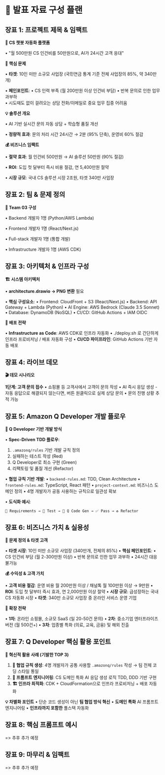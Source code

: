 # 📑 발표 자료 구성 플랜

## 장표 1: 프로젝트 제목 & 임팩트

**🤖 CS 챗봇 자동화 플랫폼**

• "월 500만원 CS 인건비를 50만원으로, AI가 24시간 고객 응대"

**🎯 핵심 문제**

• **타겟**: 10인 미만 소규모 사업장 (국민연금 통계 기준 전체 사업장의 85%, 약 340만개)

• **페인포인트**:
  • CS 인력 부족 (월 200만원 이상 인건비 부담)
  • 반복 문의로 인한 업무 과부하  
  • 시도때도 없이 걸려오는 상담 전화/이메일로 중요 업무 집중 어려움

**💡 솔루션 개요**

• AI 기반 실시간 문의 자동 상담 + 학습형 품질 개선

• **정량적 효과**: 문의 처리 시간 24시간 → 2분 (95% 단축), 운영비 60% 절감

**💰 비즈니스 임팩트**

• **절약 효과**: 월 인건비 500만원 → AI 솔루션 50만원 (90% 절감)

• **ROI**: 도입 첫 달부터 즉시 비용 절감, 연 5,400만원 절약

• **시장 규모**: 국내 CS 솔루션 시장 2조원, 타겟 340만 사업장

## 장표 2: 팀 & 문제 정의

**👥 Team 03 구성**

• Backend 개발자 1명 (Python/AWS Lambda)

• Frontend 개발자 1명 (React/Next.js)

• Full-stack 개발자 1명 (통합 개발)

• Infrastructure 개발자 1명 (AWS CDK)

## 장표 3: 아키텍처 & 인프라 구성

**🏗️ 시스템 아키텍처**

• **architecture.drawio → PNG 변환** 필요

• **핵심 구성요소**:
  • Frontend: CloudFront + S3 (React/Next.js)
  • Backend: API Gateway + Lambda (Python)
  • AI Engine: AWS Bedrock (Claude 3.5 Sonnet)
  • Database: DynamoDB (NoSQL)
  • CI/CD: GitHub Actions + IAM OIDC

**🚀 배포 전략**

• **Infrastructure as Code**: AWS CDK로 인프라 자동화
• ./deploy.sh 로 간단하게 인프라 프로비저닝 / 배포 자동화 구성
• **CI/CD 파이프라인**: GitHub Actions 기반 자동 배포

## 장표 4: 라이브 데모

**🎬 데모 시나리오**

**1단계: 고객 문의 접수**
• 쇼핑몰 등 고객사에서 고객이 문의 작성
• AI 즉시 응답 생성 - 자동 응답으로 해결되지 않는다면, 버튼 원클릭으로 실제 상담 문의
• 문의 진행 상황 추적 가능

## 장표 5: Amazon Q Developer 개발 플로우

**🤖 Q Developer 기반 개발 방식**

• **Spec-Driven TDD 플로우**:
  1. `.amazonq/rules` 기반 개발 규칙 정의
  2. 실패하는 테스트 작성 (Red)
  3. Q Developer로 최소 구현 (Green)  
  4. 리팩토링 및 품질 개선 (Refactor)

• **협업 규칙 기반 개발**:
  • `backend-rules.md`: TDD, Clean Architecture
  • `frontend-rules.md`: TypeScript, React 패턴
  • `project-context.md`: 비즈니스 도메인 정의
  • 4명 개발자가 공동 사용하는 규칙으로 일관성 확보

• **도식화 예시**:
```
📝 Requirements → 🧪 Test → 🤖 Q Code Gen → ✅ Pass → ♻️ Refactor
```

## 장표 6: 비즈니스 가치 & 실용성

**🎯 문제 정의 & 타겟 고객**

• **타겟 시장**: 10인 미만 소규모 사업장 (340만개, 전체의 85%)
• **핵심 페인포인트**:
  • CS 인건비 부담 (월 2-300만원 이상)
  • 반복 문의로 인한 업무 과부하
  • 24시간 대응 불가능

**💰 수익성 & 고객 가치**

• **고객 비용 절감**: 운영 비용 월 200만원 이상 / 채널톡 월 100만원 이상 → 9만원
• **ROI**: 도입 첫 달부터 즉시 효과, 연 2,000만원 이상 절약
• **시장 규모**: 급성장하는 국내 CS 자동화 시장
• **타겟**: 340만 소규모 사업장 중 온라인 서비스 운영 기업

**🚀 확장 전략**

• **1차**: 온라인 쇼핑몰, 소규모 SaaS (일 20-50건 문의)
• **2차**: 중소기업 엔터프라이즈 버전 (월 500건+)
• **3차**: 업종별 특화 (의료, 교육, 금융) 및 해외 진출

## 장표 7: Q Developer 핵심 활용 포인트

**🚀 혁신적 활용 사례 (기발한 TOP 3)**

1. **👥 협업 규칙 생성**: 4명 개발자가 공통 사용할 `.amazonq/rules` 작성 → 팀 전체 코딩 스타일 통일
2. **🎯 프롬프트 엔지니어링**: CS 도메인 특화 AI 응답 생성 로직 TDD, DDD 기반 구현
3. **🏗️ 인프라 최적화**: CDK + CloudFormation으로 인프라 프로비저닝 + 배포 자동화

**💡 차별화 포인트**
• 단순 코드 생성이 아닌 **팀 협업 방식 혁신**
• **도메인 특화** AI 프롬프트 엔지니어링
• **인프라까지 포함한** 풀스택 자동화

## 장표 8: 핵심 프롬프트 예시

=> 추후 추가 예정

## 장표 9: 마무리 & 임팩트

=> 추후 추가 예정
